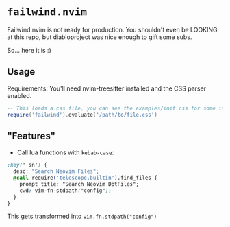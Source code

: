 # `failwind.nvim`

Failwind.nvim is not ready for production. You shouldn't even be LOOKING at this repo, but diabloproject was nice enough to gift some subs.

So... here it is :)

## Usage

Requirements: You'll need nvim-treesitter installed and the CSS parser enabled.

```lua
-- This loads a css file, you can see the examples/init.css for some inspiration
require('failwind').evaluate('/path/to/file.css')
```

## "Features"

- Call lua functions with `kebab-case`:

```css
:key(' sn') {
  desc: "Search Neovim Files";
  @call require('telescope.builtin').find_files {
    prompt_title: "Search Neovim DotFiles";
    cwd: vim-fn-stdpath("config");
  }
}
```

This gets transformed into `vim.fn.stdpath("config")`
